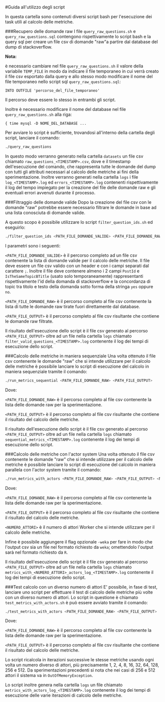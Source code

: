 #Guida all'utilizzo degli script

In questa cartella sono contenuti diversi script bash per l'esecuzione dei task utili al calcolo delle metriche.


###Recupero delle domande raw
I file `query_raw_questions.sh` e `query_raw_questions.sql` contengono rispettivamente lo script bash e la query sql per creare un file csv di domande "raw"a partire dal database del dump di stackoverflow.

**Nota:** 

è necessario cambiare nel file `query_raw_questions.sh` il valore della variabile `TEMP_FILE` in modo da indicare il file temporaneo in cui verrà creato il file csv esportato dalla query e allo stesso modo modificare il nome del file temporaneo nello script sql `query_raw_questions.sql`:

`INTO OUTFILE 'percorso_del_file_temporaneo'`

Il percorso deve essere lo stesso in entrambi gli script.

Inoltre è necessario modificare il nome del database nel file `query_raw_questions.sh` alla riga:

`{ time mysql -D NOME_DEL_DATABASE ...`

Per avviare lo script è sufficiente, trovandosi all'interno della cartella degli script, lanciare il comando:


```bash
./query_raw_questions
```

In questo modo verranno generato nella cartella `datasets` un file csv chiamato `raw_questions_<TIMESTAMP>.csv`, dove <TIMESTAMP> e il timestamp dell'esecuzione del comando, che rappresenta tutte le domande del dump con tutti gli attributi necessari al calcolo delle metriche ai fini della sperimentazione. Inoltre verranno generati nella cartella `logs` i file `log_<TIMESTAMP>.log` ed  `errors_<TIMESTAMP>.log` contenenti rispettivamente il log del tempo impiegato per la creazione del file delle domande raw e gli eventuali errori avvenuti durante il processo.

###Filtraggio delle domande valide
Dopo la creazione del file csv con le domande "raw" potrebbe essere necessario filtrare  le domande in base ad una lista conosciuta di domande valide.

A questo scopo è possibile utilizzare lo script `filter_question_ids.sh` ed eseguirlo:


```bash
./filter_question_ids <PATH_FILE_DOMANDE_VALIDE> <PATH_FILE_DOMANDE_RAW> <PATH_FILE_OUTPUT>
```

I parametri sono i seguenti:

`<PATH_FILE_DOMANDE_VALIDE>` è il percorso completo ad un file csv contenente la lista di domande valide per il calcolo delle metriche. Il file deve essere un file csv valido con un header e con i campi separati dal carattere `;`. Inoltre il file deve contenere almeno i 2 campi `PostId` e `IsTheSameTopicBTitle` (usato solo temporaneamente) rappresentanti rispettivamente l'id della domanda di stackoverflow e la concordanza di topic tra titolo e testo della domanda sotto forma della stringa `yes` oppure `no`.

`<PATH_FILE_DOMANDE_RAW>` è il percorso completo al file csv contenente la lista di tutte le domande raw tirate fuori direttamente dal database.

`<PATH_FILE_OUTPUT>` è il percorso completo al file csv risultante che contiene le domande raw filtrate.

Il risultato dell'esecuzione dello script è il file csv generato al percorso `<PATH_FILE_OUTPUT>` oltre ad un file nella cartella `logs` chiamato `filter_valid_questions_<TIMESTAMP>.log` contenente il log dei tempi di esecuzione dello script.

###Calcolo delle metriche in maniera sequenziale
Una volta ottenuto il file csv contenente le domande "raw" che si intende utilizzare per il calcolo delle metriche è possibile lanciare lo script di esecuzione del calcolo in maniera sequenziale tramite il comando:

```bash
./run_metrics_sequential <PATH_FILE_DOMANDE_RAW> <PATH_FILE_OUTPUT>
```
Dove:

`<PATH_FILE_DOMANDE_RAW>` è il percorso completo al file csv contenente la lista delle domande raw per la sperimentazione.

`<PATH_FILE_OUTPUT>` è il percorso completo al file csv risultante che contiene il risultato del calcolo delle metriche.

Il risultato dell'esecuzione dello script è il file csv generato al percorso `<PATH_FILE_OUTPUT>` oltre ad un file nella cartella `logs` chiamato `sequential_metrics_<TIMESTAMP>.log` contenente il log dei tempi di esecuzione dello script.

###Calcolo delle metriche con l'actor system
Una volta ottenuto il file csv contenente le domande "raw" che si intende utilizzare per il calcolo delle metriche è possibile lanciare lo script di esecuzione del calcolo in maniera parallela con l'actor system tramite il comando:


```bash
./run_metrics_with_actors <PATH_FILE_DOMANDE_RAW> <PATH_FILE_OUTPUT> <NUMERO_ATTORI> [-weka]
```

Dove: 

`<PATH_FILE_DOMANDE_RAW>` è il percorso completo al file csv contenente la lista delle domande raw per la sperimentazione.

`<PATH_FILE_OUTPUT>` è il percorso completo al file csv risultante che contiene il risultato del calcolo delle metriche.

`<NUMERO_ATTORI>` è il numero di attori Worker che si intende utilizzare per il calcolo delle metriche.

Infine è possibile aggiungere il flag opzionale `-weka` per fare in modo che l'output csv sia un file nel formato richiesto da `weka`; omettendolo l'output sarà nel formato richiesto da `R`.

Il risultato dell'esecuzione dello script è il file csv generato al percorso `<PATH_FILE_OUTPUT>` oltre ad un file nella cartella `logs` chiamato `metrics_with_<NUMERO_ATTORI>_actors_log_<TIMESTAMP>.log` contenente il log dei tempi di esecuzione dello script.


###Test calcolo con un diverso numero di attori
E' possibile, in fase di test, lanciare uno script per effettuare il test di calcolo delle metriche più volte con un diverso numero di attori. Lo script in questione è chiamato `test_metrics_with_actors.sh` è può essere avviato tramite il comando: 


```bash
./test_metrics_with_actors <PATH_FILE_DOMANDE_RAW> <PATH_FILE_OUTPUT>
```

Dove:

`<PATH_FILE_DOMANDE_RAW>` è il percorso completo al file csv contenente la lista delle domande raw per la sperimentazione.

`<PATH_FILE_OUTPUT>` è il percorso completo al file csv risultante che contiene il risultato del calcolo delle metriche.

Lo script ricalcola in iterazioni successive le stesse metriche usando ogni volta un numero diverso di attori, più precisamente 1, 2, 4, 8, 16, 32, 64, 128, 256 e 512. Da sperimentazioni precedenti si nota che nei casi di 256 e 512 attori il sistema va in `OutOfMemoryException`.

Lo script inoltre genera nella cartella `logs` un file chiamato `metrics_with_actors_log_<TIMESTAMP>.log` contenente il log dei tempi di esecuzione delle varie iterazioni di calcolo delle metriche.
